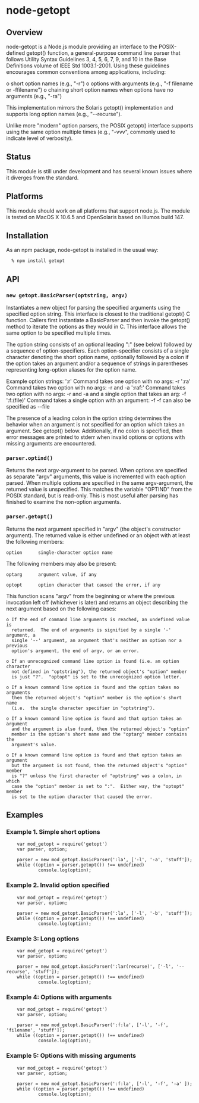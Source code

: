 
node-getopt
==============

Overview
--------

node-getopt is a Node.js module providing an interface to the POSIX-defined
getopt() function, a general-purpose command line parser that follows Utility
Syntax Guidelines 3, 4, 5, 6, 7, 9, and 10 in the Base Definitions volume of
IEEE Std 1003.1-2001.  Using these guidelines encourages common conventions
among applications, including:

  o short option names (e.g., "-r")
  o options with arguments (e.g., "-f filename or -ffilename")
  o chaining short option names when options have no arguments (e.g., "-ra")

This implementation mirrors the Solaris getopt() implementation and supports
long option names (e.g., "--recurse").

Unlike more "modern" option parsers, the POSIX getopt() interface supports using
the same option multiple times (e.g., "-vvv", commonly used to indicate level of
verbosity).


Status
------

This module is still under development and has several known issues where it
diverges from the standard.


Platforms
---------

This module should work on all platforms that support node.js.  The module is
tested on MacOS X 10.6.5 and OpenSolaris based on Illumos build 147.


Installation
------------

As an npm package, node-getopt is installed in the usual way:

      % npm install getopt


API
---

### `new getopt.BasicParser(optstring, argv)`

Instantiates a new object for parsing the specified arguments using the
specified option string.  This interface is closest to the traditional getopt()
C function.  Callers first instantiate a BasicParser and then invoke the
getopt() method to iterate the options as they would in C.  This interface
allows the same option to be specified multiple times.

The option string consists of an optional leading ":" (see below) followed by a
sequence of option-specifiers.  Each option-specifier consists of a single
character denoting the short option name, optionally followed by a colon if the
option takes an argument and/or a sequence of strings in parentheses
representing long-option aliases for the option name.

Example option strings:
	':r'		Command takes one option with no args: -r
	':ra'		Command takes two option with no args: -r and -a
	':raf:'		Command takes two option with no args: -r and -a
			and a single option that takes an arg: -f
	':f:(file)'	Command takes a single option with an argument: -f
			-f can also be specified as --file

The presence of a leading colon in the option string determines the behavior
when an argument is not specified for an option which takes an argument.  See
getopt() below.  Additionally, if no colon is specified, then error messages are
printed to stderr when invalid options or options with missing arguments are
encountered.


### `parser.optind()`

Returns the next argv-argument to be parsed.  When options are specified as
separate "argv" arguments, this value is incremented with each option parsed.
When multiple options are specified in the same argv-argument, the returned
value is unspecified.  This matches the variable "OPTIND" from the POSIX
standard, but is read-only.  This is most useful after parsing has finished to
examine the non-option arguments.


### `parser.getopt()`

Returns the next argument specified in "argv" (the object's constructor
argument).  The returned value is either undefined or an object with at least
the following members:

	option		single-character option name

The following members may also be present:

	optarg		argument value, if any

	optopt		option character that caused the error, if any

This function scans "argv" from the beginning or where the previous invocation
left off (whichever is later) and returns an object describing the next
argument based on the following cases:

    o If the end of command line arguments is reached, an undefined value is
      returned.  The end of arguments is signified by a single '-' argument, a
      single '--' argument, an argument that's neither an option nor a previous
      option's argument, the end of argv, or an error.

    o If an unrecognized command line option is found (i.e. an option character
      not defined in "optstring"), the returned object's "option" member
      is just "?".  "optopt" is set to the unrecognized option letter.

    o If a known command line option is found and the option takes no arguments
      then the returned object's "option" member is the option's short name
      (i.e.  the single character specifier in "optstring").
      
    o If a known command line option is found and that option takes an argument
      and the argument is also found, then the returned object's "option"
      member is the option's short name and the "optarg" member contains the
      argument's value.

    o If a known command line option is found and that option takes an argument
      but the argument is not found, then the returned object's "option" member
      is "?" unless the first character of "optstring" was a colon, in which
      case the "option" member is set to ":".  Either way, the "optopt" member
      is set to the option character that caused the error.


Examples
--------

### Example 1. Simple short options

        var mod_getopt = require('getopt')
        var parser, option;
        
        parser = new mod_getopt.BasicParser(':la', ['-l', '-a', 'stuff']);
        while ((option = parser.getopt()) !== undefined)
                console.log(option);

### Example 2. Invalid option specified


        var mod_getopt = require('getopt')
        var parser, option;
        
        parser = new mod_getopt.BasicParser(':la', ['-l', '-b', 'stuff']);
        while ((option = parser.getopt()) !== undefined)
                console.log(option);

### Example 3: Long options
        var mod_getopt = require('getopt')
        var parser, option;
        
        parser = new mod_getopt.BasicParser(':lar(recurse)', ['-l', '--recurse', 'stuff']);
        while ((option = parser.getopt()) !== undefined)
                console.log(option);

### Example 4: Options with arguments
        var mod_getopt = require('getopt')
        var parser, option;
        
        parser = new mod_getopt.BasicParser(':f:la', ['-l', '-f', 'filename', 'stuff']);
        while ((option = parser.getopt()) !== undefined)
                console.log(option);

### Example 5: Options with missing arguments
        var mod_getopt = require('getopt')
        var parser, option;
        
        parser = new mod_getopt.BasicParser(':f:la', ['-l', '-f', '-a' ]);
        while ((option = parser.getopt()) !== undefined)
                console.log(option);
